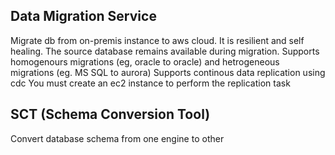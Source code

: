 Data Migration Service
---

Migrate db from on-premis instance to aws cloud. It is resilient and self healing. The source database remains available during migration. 
Supports homogenours migrations (eg, oracle to oracle) and hetrogeneous migrations (eg. MS SQL to aurora)
Supports continous data replication using cdc
You must create an ec2 instance to perform the replication task

## SCT (Schema Conversion Tool)
Convert database schema from one engine to other
